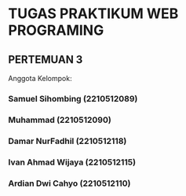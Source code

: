 # TUGAS PRAKTIKUM WEB PROGRAMING

## PERTEMUAN 3

Anggota Kelompok:

### Samuel Sihombing (2210512089)
### Muhammad (2210512090)
### Damar NurFadhil (2210512118)
### Ivan Ahmad Wijaya (2210512115)
### Ardian Dwi Cahyo (2210512110)
